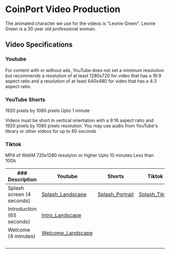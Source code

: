 # CoinPort Video Production

The animated character we use for the videos is "Leonie Green". Leonie Green is a 30 year old professional woman.

## Video Specifications ##

### Youtube ###
For content with or without ads, YouTube does not set a minimum resolution but recommends a resolution of at least 1280x720 for video that has a 16:9 aspect ratio and a resolution of at least 640x480 for video that has a 4:3 aspect ratio.

### YouTube Shorts ###
1920 pixels by 1080 pixels
Upto 1 minute

Videos must be short in vertical orientation with a 9:16 aspect ratio and 1920 pixels by 1080 pixels resolution. You may use audio from YouTube's library or other videos for up to 60 seconds

### Tiktok ###
MP4 of WebM
720x1280 resulyion or higher
Upto 10 minutes
Less than 10Gb


| ### Description | Youtube | Shorts | Tiktok | Notes |
|-------------|---------|--------|--------|-------|
| Splash screen (4 seconds) | [Splash_Landscape](./splash/Splash_Landscape.mp4) | [Splash_Portrait](./splash/Splash_Portrait.mp4) | [Splash_Tiktok](./splash/Splash_Tiktok.mp4) |       |
| Introduction (65 seconds) | [Intro_Landscape](./0-intro/0-Intro_Landscape.mp4) |        |        |       |
| Welcome (4 minutes) | [Welcome_Landscape](./1-welcome/1-Welcome_Landscape.mp4) |        |        |       |
|             |         |        |        |       |
|             |         |        |        |       |
|             |         |        |        |       |
|             |         |        |        |       |